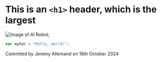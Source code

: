 # This is an `<h1>` header, which is the largest

![Image of AI Robot](https://www.imperial.ac.uk/ImageCropToolT4/imageTool/uploaded-images/newseventsimage_1604942070154_mainnews2012_x1.jpg);

``` javascript
var myVar = "Hello, world!";
```

Commited by Jeremy Allemand on 18th October 2024


